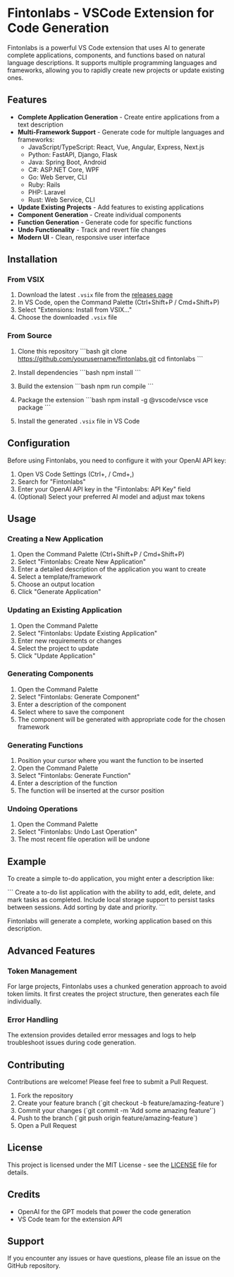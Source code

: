 # Fintonlabs - VSCode Extension for Code Generation

Fintonlabs is a powerful VS Code extension that uses AI to generate complete applications, components, and functions based on natural language descriptions. It supports multiple programming languages and frameworks, allowing you to rapidly create new projects or update existing ones.



## Features

- **Complete Application Generation** - Create entire applications from a text description
- **Multi-Framework Support** - Generate code for multiple languages and frameworks:
  - JavaScript/TypeScript: React, Vue, Angular, Express, Next.js
  - Python: FastAPI, Django, Flask
  - Java: Spring Boot, Android
  - C#: ASP.NET Core, WPF
  - Go: Web Server, CLI
  - Ruby: Rails
  - PHP: Laravel
  - Rust: Web Service, CLI
- **Update Existing Projects** - Add features to existing applications
- **Component Generation** - Create individual components
- **Function Generation** - Generate code for specific functions
- **Undo Functionality** - Track and revert file changes
- **Modern UI** - Clean, responsive user interface

## Installation

### From VSIX

1. Download the latest `.vsix` file from the [releases page](https://github.com/yourusername/fintonlabs/releases)
2. In VS Code, open the Command Palette (Ctrl+Shift+P / Cmd+Shift+P)
3. Select "Extensions: Install from VSIX..."
4. Choose the downloaded `.vsix` file

### From Source

1. Clone this repository
\`\`\`bash
git clone https://github.com/yourusername/fintonlabs.git
cd fintonlabs
\`\`\`

2. Install dependencies
\`\`\`bash
npm install
\`\`\`

3. Build the extension
\`\`\`bash
npm run compile
\`\`\`

4. Package the extension
\`\`\`bash
npm install -g @vscode/vsce
vsce package
\`\`\`

5. Install the generated `.vsix` file in VS Code

## Configuration

Before using Fintonlabs, you need to configure it with your OpenAI API key:

1. Open VS Code Settings (Ctrl+, / Cmd+,)
2. Search for "Fintonlabs"
3. Enter your OpenAI API key in the "Fintonlabs: API Key" field
4. (Optional) Select your preferred AI model and adjust max tokens

## Usage

### Creating a New Application

1. Open the Command Palette (Ctrl+Shift+P / Cmd+Shift+P)
2. Select "Fintonlabs: Create New Application"
3. Enter a detailed description of the application you want to create
4. Select a template/framework
5. Choose an output location
6. Click "Generate Application"

### Updating an Existing Application

1. Open the Command Palette
2. Select "Fintonlabs: Update Existing Application"
3. Enter new requirements or changes
4. Select the project to update
5. Click "Update Application"

### Generating Components

1. Open the Command Palette
2. Select "Fintonlabs: Generate Component"
3. Enter a description of the component
4. Select where to save the component
5. The component will be generated with appropriate code for the chosen framework

### Generating Functions

1. Position your cursor where you want the function to be inserted
2. Open the Command Palette
3. Select "Fintonlabs: Generate Function"
4. Enter a description of the function
5. The function will be inserted at the cursor position

### Undoing Operations

1. Open the Command Palette
2. Select "Fintonlabs: Undo Last Operation"
3. The most recent file operation will be undone

## Example

To create a simple to-do application, you might enter a description like:

\`\`\`
Create a to-do list application with the ability to add, edit, delete, and mark tasks as completed. 
Include local storage support to persist tasks between sessions. Add sorting by date and priority.
\`\`\`

Fintonlabs will generate a complete, working application based on this description.

## Advanced Features

### Token Management

For large projects, Fintonlabs uses a chunked generation approach to avoid token limits. It first creates the project structure, then generates each file individually.

### Error Handling

The extension provides detailed error messages and logs to help troubleshoot issues during code generation.

## Contributing

Contributions are welcome! Please feel free to submit a Pull Request.

1. Fork the repository
2. Create your feature branch (\`git checkout -b feature/amazing-feature\`)
3. Commit your changes (\`git commit -m 'Add some amazing feature'\`)
4. Push to the branch (\`git push origin feature/amazing-feature\`)
5. Open a Pull Request

## License

This project is licensed under the MIT License - see the [LICENSE](LICENSE) file for details.

## Credits

- OpenAI for the GPT models that power the code generation
- VS Code team for the extension API

## Support

If you encounter any issues or have questions, please file an issue on the GitHub repository.
